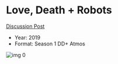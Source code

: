 # Love, Death + Robots

[Discussion Post](https://www.avsforum.com/threads/bass-eq-for-filtered-movies.2995212/post-57762096)

* Year: 2019
* Format: Season 1 DD+ Atmos

![img 0](https://i.imgur.com/w6iCfuY.jpg)

